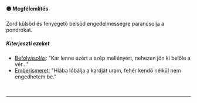 #### 🟣 Megfélemlítés

Zord külsőd és fenyegető belsőd engedelmességre parancsolja a pondrókat.

##### Kiterjeszti ezeket

- [Befolyásolás](../kepzettsegek.primer.altalanos/befolyasolas.md): "Kár lenne ezért a szép mellényért, nehezen jön ki belőle a vér..."
- [Emberismeret](../kepzettsegek.primer.altalanos/emberismeret.md): "Hiába lóbálja a kardját uram, fehér kendő nélkül nem engedhetem be."

<br />

---
